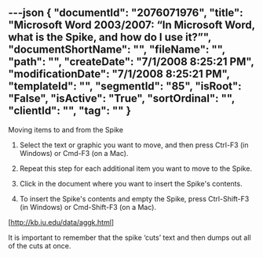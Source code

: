 ---json
{
  "documentId": "2076071976",
  "title": "Microsoft Word 2003/2007: “In Microsoft Word, what is the Spike, and how do I use it?”",
  "documentShortName": "",
  "fileName": "",
  "path": "",
  "createDate": "7/1/2008 8:25:21 PM",
  "modificationDate": "7/1/2008 8:25:21 PM",
  "templateId": "",
  "segmentId": "85",
  "isRoot": "False",
  "isActive": "True",
  "sortOrdinal": "",
  "clientId": "",
  "tag": ""
}
---

Moving items to and from the Spike

1. Select the text or graphic you want to move, and then press Ctrl-F3 (in Windows) or Cmd-F3 (on a Mac).

2. Repeat this step for each additional item you want to move to the Spike.

3. Click in the document where you want to insert the Spike's contents.

4. To insert the Spike's contents and empty the Spike, press Ctrl-Shift-F3 (in Windows) or Cmd-Shift-F3 (on a Mac).

[http://kb.iu.edu/data/aggk.html]

It is important to remember that the spike ‘cuts’ text and then dumps out all of the cuts at once.
